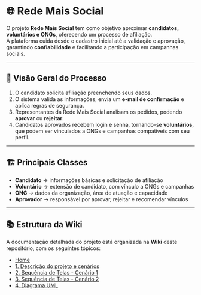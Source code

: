 # 🌐 Rede Mais Social

O projeto **Rede Mais Social** tem como objetivo aproximar **candidatos, voluntários e ONGs**, oferecendo um processo de afiliação.  
A plataforma cuida desde o cadastro inicial até a validação e aprovação, garantindo **confiabilidade** e facilitando a participação em campanhas sociais.

---

## 📌 Visão Geral do Processo

1. O candidato solicita afiliação preenchendo seus dados.  
2. O sistema valida as informações, envia um **e-mail de confirmação** e aplica regras de segurança.  
3. Representantes da Rede Mais Social analisam os pedidos, podendo **aprovar** ou **rejeitar**.  
4. Candidatos aprovados recebem login e senha, tornando-se **voluntários**, que podem ser vinculados a ONGs e campanhas compatíveis com seu perfil.  

---

## 🏗️ Principais Classes

- **Candidato** → informações básicas e solicitação de afiliação  
- **Voluntário** → extensão de candidato, com vínculo a ONGs e campanhas  
- **ONG** → dados da organização, área de atuação e capacidade  
- **Aprovador** → responsável por aprovar, rejeitar e recomendar vínculos  

---

## 📚 Estrutura da Wiki

A documentação detalhada do projeto está organizada na **Wiki** deste repositório, com os seguintes tópicos:

- [Home](https://github.com/teterichard/Projeto-da-Rede-Mais-Social/wiki)
- [1. Descrição do projeto e cenários](.https://github.com/teterichard/Projeto-da-Rede-Mais-Social/wiki/1.-Descri%C3%A7%C3%A3o-do-projeto-e-cen%C3%A1rios)   
- [2. Sequência de Telas - Cenário 1](https://github.com/teterichard/Projeto-da-Rede-Mais-Social/wiki/2.-Sequ%C3%AAncia-de-Telas--%E2%80%90-Cen%C3%A1rio-1)  
- [3. Sequência de Telas - Cenário 2](https://github.com/teterichard/Projeto-da-Rede-Mais-Social/wiki/3.-Sequ%C3%AAncia-de-Telas-%E2%80%90-Cen%C3%A1rio-2)  
- [4. Diagrama UML](https://github.com/teterichard/Projeto-da-Rede-Mais-Social/wiki/4.-Diagrama-UML)   